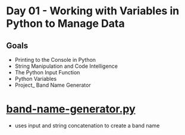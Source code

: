 # Day 01 - Working with Variables in Python to Manage Data
## Goals
- Printing to the Console in Python
- String Manipulation and Code Intelligence
- The Python Input Function
- Python Variables
- Project_ Band Name Generator

# [band-name-generator.py](../day-001/band-name-generator.py)
- uses input and string concatenation to create a band name